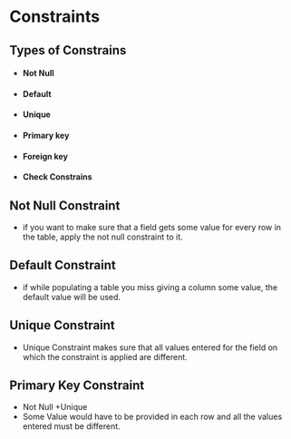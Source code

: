 # Constraints

## Types of Constrains

* #### Not Null

* #### Default

* #### Unique

* #### Primary key

* #### Foreign key

* #### Check Constrains

## Not Null Constraint

* if you  want to make sure that a field gets some value for every row in the table, apply the not null constraint to it.

## Default Constraint

* if while populating a table you miss giving a column some value, the  default value will be used.

## Unique Constraint

* Unique Constraint makes sure that all values entered for the field on which the constraint is applied are different.

## Primary Key Constraint

* Not Null +Unique
* Some Value would have to be provided in each row and all the values entered must be different.